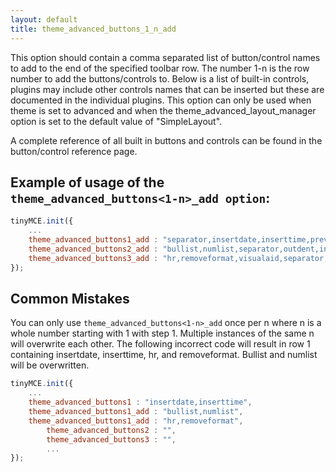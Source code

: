 ```yaml
---
layout: default
title: theme_advanced_buttons_1_n_add
---
```


This option should contain a comma separated list of button/control names to add to the end of the specified toolbar row. The number 1-n is the row number to add the buttons/controls to. Below is a list of built-in controls, plugins may include other controls names that can be inserted but these are documented in the individual plugins. This option can only be used when theme is set to advanced and when the theme_advanced_layout_manager option is set to the default value of "SimpleLayout".

A complete reference of all built in buttons and controls can be found in the button/control reference page.

## Example of usage of the `theme_advanced_buttons<1-n>_add option`:

```js
tinyMCE.init({
	...
	theme_advanced_buttons1_add : "separator,insertdate,inserttime,preview,zoom,separator,forecolor,backcolor"
	theme_advanced_buttons2_add : "bullist,numlist,separator,outdent,indent,separator,undo,redo,separator,link,unlink,anchor,image,cleanup,help,code"
	theme_advanced_buttons3_add : "hr,removeformat,visualaid,separator,sub,sup,separator,charmap"
});

```

## Common Mistakes

You can only use `theme_advanced_buttons<1-n>_add` once per n where n is a whole number starting with 1 with step 1\. Multiple instances of the same n will overwrite each other. The following incorrect code will result in row 1 containing insertdate, inserttime, hr, and removeformat. Bullist and numlist will be overwritten.

```js
tinyMCE.init({
	...
	theme_advanced_buttons1 : "insertdate,inserttime",
	theme_advanced_buttons1_add : "bullist,numlist",
	theme_advanced_buttons1_add : "hr,removeformat",
        theme_advanced_buttons2 : "",
        theme_advanced_buttons3 : "",
        ...
});

```
